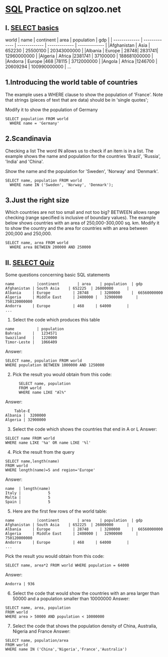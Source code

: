 # [SQL](http://sqlzoo.net/) Practice on sqlzoo.net
## I. [SELECT basics](https://sqlzoo.net/wiki/SELECT_basics)
  world
| name	        | continent	    | area	        | population	  |     gdp       |
| ------------- | ------------- | ------------- | ------------- | ------------- | 
|Afghanistan	  | Asia	| 652230	| 25500100	| 20343000000 |
|Albania	      | Europe	| 28748|	2831741|	12960000000 |
|Algeria	      | Africa	|2381741	| 37100000	| 188681000000 | 
|Andorra	      | Europe	|468	|78115 | 3712000000 | 
|Angola	        | Africa	|1246700	| 20609294	| 100990000000 |
...


## 1.Introducing the world table of countries
The example uses a WHERE clause to show the population of 'France'. Note that strings (pieces of text that are data) should be in 'single quotes';

Modify it to show the population of Germany
```
SELECT population FROM world
  WHERE name = 'Germany'
```
## 2.Scandinavia
Checking a list The word IN allows us to check if an item is in a list. The example shows the name and population for the countries 'Brazil', 'Russia', 'India' and 'China'.

Show the name and the population for 'Sweden', 'Norway' and 'Denmark'.
```
SELECT name, population FROM world
  WHERE name IN ('Sweden', 'Norway', 'Denmark');
```
## 3.Just the right size
Which countries are not too small and not too big? BETWEEN allows range checking (range specified is inclusive of boundary values). The example below shows countries with an area of 250,000-300,000 sq. km. Modify it to show the country and the area for countries with an area between 200,000 and 250,000.
```
SELECT name, area FROM world
  WHERE area BETWEEN 200000 AND 250000
```

## II. [SELECT Quiz](https://sqlzoo.net/wiki/SELECT_Quiz)
Some questions concerning basic SQL statements
```
name	      |continent	    | area	  | population	| gdp
Afghanistan | South Asia    | 652225  |	26000000	  | 
Albania	    | Europe	      | 28748	  | 3200000	    |  66560000000
Algeria	    | Middle East	  | 2400000 |	32900000	  | 750120000000
Andorra	    | Europe	      | 468	    | 64000	      | 
...
```

1. Select the code which produces this table
```
name	      | population
Bahrain	    |   1234571
Swaziland   |   1220000
Timor-Leste	|   1066409
```

Answer:
```
SELECT name, population FROM world
WHERE population BETWEEN 1000000 AND 1250000
```
2. Pick the result you would obtain from this code:
```
      SELECT name, population
      FROM world
      WHERE name LIKE "Al%"
```

Answer:
```
    Table-E
Albania |  3200000
Algeria | 32900000
```

3. Select the code which shows the countries that end in A or L
Answer:
```
SELECT name FROM world
WHERE name LIKE '%a' OR name LIKE '%l'
```

4. Pick the result from the query
```
SELECT name,length(name)
FROM world
WHERE length(name)=5 and region='Europe'
```
Answer:
```
name  | length(name)
Italy |            5
Malta |            5
Spain |            5
```

5. Here are the first few rows of the world table:
```
name	      |continent	    | area	  | population	| gdp
Afghanistan | South Asia    | 652225  |	26000000	  | 
Albania	    | Europe	      | 28748	  | 3200000	    |  66560000000
Algeria	    | Middle East	  | 2400000 |	32900000	  | 750120000000
Andorra	    | Europe	      | 468	    | 64000	      | 
...
```
Pick the result you would obtain from this code:
```
SELECT name, area*2 FROM world WHERE population = 64000
```
Answer:
```
Andorra | 936
```

6. Select the code that would show the countries with an area larger than 50000 and a population smaller than 10000000
Answer:
```
SELECT name, area, population
FROM world
WHERE area > 50000 AND population < 10000000
```
7. Select the code that shows the population density of China, Australia, Nigeria and France
Answer:
```
SELECT name, population/area
FROM world
WHERE name IN ('China','Nigeria','France','Australia')
```

